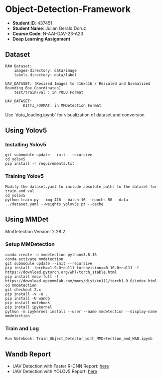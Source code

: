 # Object-Detection-Framework

- **Student ID**: 437451
- **Student Name**: Julian Gerald Dcruz
- **Course Code**: N-AAI-DAV-23-A23
- **Deep Learning Assignment**

## Dataset

    RAW Dataset: 
        images-directory: data/image
        labels-directory: data/label
    
    UAV_DATASET: (Resized Images to 416x416 / Rescaled and Normalized Bounding Box Coordinates)
        test/train/val : in YOLO Format 
    
    UAV_DATASET: 
            KITTI_FORMAT: in MMDetection Format

Use 'data_loading.ipynb' for visualization of dataset and conversion

## Using Yolov5

### Installing Yolov5 

    git submodule update --init --recursive
    cd yolov5
    pip install -r requirements.txt

### Training Yolov5

    Modify the dataset.yaml to include absolute paths to the dataset for train and val 
    cd yolov5
    python train.py --img 416 --batch 16 --epochs 50 --data ../dataset.yaml --weights yolov5s.pt --cache


## Using MMDet

MmDetection Version: 2.28.2

### Setup MMDetection

    conda create -n mmdetection python=3.8.16
    conda activate mmdetection
    git submodule update --init --recursive
    pip install  torch==1.9.0+cu111 torchvision==0.10.0+cu111 -f https://download.pytorch.org/whl/torch_stable.html
    pip install mmcv-full -f https://download.openmmlab.com/mmcv/dist/cu111/torch1.9.0/index.html
    cd mmdetection
    git checkout 2.x
    pip install -v -e .
    pip install -U wandb
    pip install notebook
    pip install ipykernel
    python -m ipykernel install --user --name mmdetection --display-name mmdetection

### Train and Log 

    Run Notebook: Train_Object_Detector_with_MMDetection_and_W&B.ipynb

## Wandb Report

- UAV Detection with Faster R-CNN Report: [here](https://api.wandb.ai/links/juliangeralddcruz/ybqf8nl9)
- UAV Detection with YOLOv5 Report: [here](https://api.wandb.ai/links/juliangeralddcruz/ekebtjj5)
